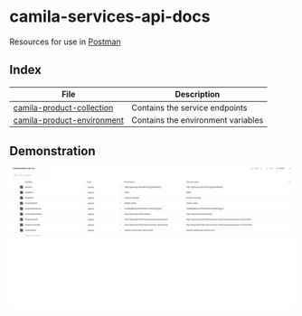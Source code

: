 # camila-services-api-docs

Resources for use in [Postman](https://www.postman.com/)

## Index

| File                                                                            | Description                        |
|---------------------------------------------------------------------------------|------------------------------------|
| [camila-product-collection](./camila-product-api.postman_collection.json)       | Contains the service endpoints     |
| [camila-product-environment](./camila-product-api-env.postman_environment.json) | Contains the environment variables |

## Demonstration

![Postman Example](postman-collection-example-v1.gif "Postman Example")
